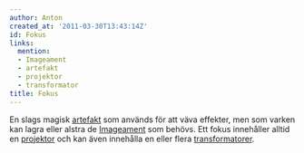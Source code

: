 ```yaml
---
author: Anton
created_at: '2011-03-30T13:43:14Z'
id: Fokus
links:
  mention:
  - Imageament
  - artefakt
  - projektor
  - transformator
title: Fokus
---
```


En slags magisk [artefakt] som används för att väva effekter, men som varken kan lagra eller alstra
de [Imageament] som behövs. Ett fokus innehåller alltid en [projektor] och kan även innehålla en
eller flera [transformatorer].

  [artefakt]: artefakt
  [Imageament]: Imageament
  [projektor]: projektor
  [transformatorer]: transformator

